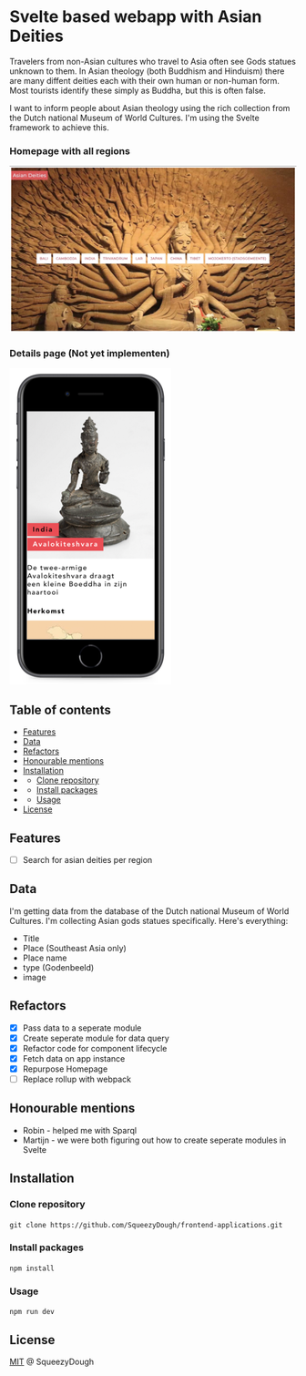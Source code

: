 # Svelte based webapp with Asian Deities
Travelers from non-Asian cultures who travel to Asia often see Gods statues unknown to them. In Asian theology (both Buddhism and Hinduism) there are many diffent deities each with their own human or non-human form. Most tourists identify these simply as Buddha, but this is often false. 

I want to inform people about Asian theology using the rich collection from the Dutch national Museum of World Cultures. I'm using the Svelte framework to achieve this.

### Homepage with all regions
![](https://github.com/SqueezyDough/frontend-applications/blob/master/wiki/home.jpg?)

### Details page (Not yet implementen)
![](https://github.com/SqueezyDough/frontend-applications/blob/master/wiki/proto.png?)

## Table of contents
* [Features](#Features)
* [Data](#Data)
* [Refactors](#Refactors)
* [Honourable mentions](#Honourable-Mentions)
* [Installation](#Installation)
* * [Clone repository](#Clone-repo)
* * [Install packages](#Packages)
* * [Usage](#Usage)
* [License](#License)

<a name="Features"></a>
## Features
- [ ] Search for asian deities per region

<a name="Data"></a>
## Data
I'm getting data from the database of the Dutch national Museum of World Cultures. I'm collecting Asian gods statues specifically. Here's everything: 

* Title
* Place (Southeast Asia only)
* Place name
* type (Godenbeeld)
* image

<a name="Refactors"></a>
## Refactors
- [X] Pass data to a seperate module
- [X] Create seperate module for data query
- [X] Refactor code for component lifecycle
- [X] Fetch data on app instance
- [X] Repurpose Homepage
- [ ] Replace rollup with webpack

<a name="Honourable-Mentions"></a>
## Honourable mentions
* Robin - helped me with Sparql
* Martijn - we were both figuring out how to create seperate modules in Svelte

<a name="Installation"></a>
## Installation

  <a name="Clone-repo"></a>
  ### Clone repository
  `git clone https://github.com/SqueezyDough/frontend-applications.git`

  <a name="Packages"></a>
  ### Install packages
  `npm install`

  <a name="Usage"></a>
  ### Usage 
  `npm run dev`

<a name="License"></a>
## License 
[MIT](https://github.com/SqueezyDough/frontend-applications/blob/master/LICENSE) @ SqueezyDough

